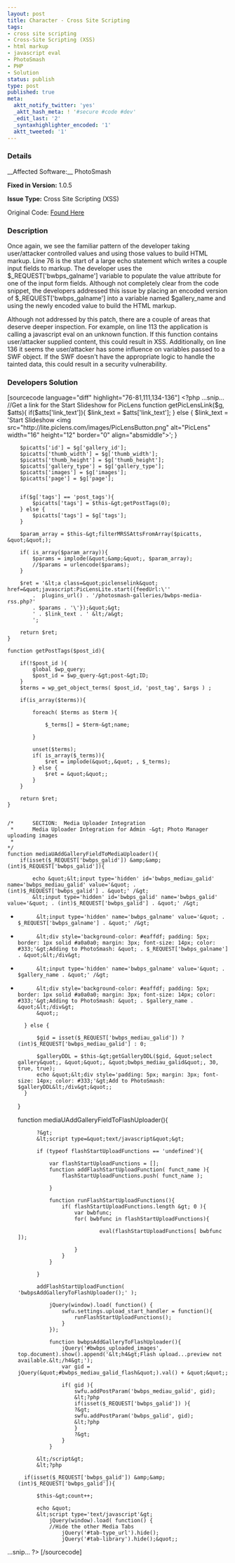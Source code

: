 ```yaml
---
layout: post
title: Character - Cross Site Scripting
tags:
- cross site scripting
- Cross-Site Scripting (XSS)
- html markup
- javascript eval
- PhotoSmash
- PHP
- Solution
status: publish
type: post
published: true
meta:
  aktt_notify_twitter: 'yes'
  _aktt_hash_meta: ! '#secure #code #dev'
  _edit_last: '2'
  _syntaxhighlighter_encoded: '1'
  aktt_tweeted: '1'
---
```

<h3>Details</h3>
__Affected Software:__ PhotoSmash

__Fixed in Version:__  1.0.5

__Issue Type:__ Cross Site Scripting (XSS)

Original Code: <a title="Character" href="http://spotthevuln.com/2011/02/character/" target="_blank">Found    Here</a>
<h3>Description</h3>
Once again, we see the familiar pattern of the developer taking user/attacker controlled values and using those values to build HTML markup.  Line 76 is the start of a large echo statement which writes a couple input fields to markup.  The developer uses the $_REQUEST['bwbps_galname'] variable to populate the value attribute for one of the input form fields.  Although not completely clear from the code snippet, the developers addressed this issue by placing an encoded version of $_REQUEST['bwbps_galname'] into a variable named $gallery_name and using the newly encoded value to build the HTML markup.

Although not addressed by this patch, there are a couple of areas that deserve deeper inspection.  For example, on line 113 the application is calling a javascript eval on an unknown function.  If this function contains user/attacker supplied content, this could result in XSS.  Additionally, on line 136 it seems the user/attacker has some influence on variables passed to a SWF object.  If the SWF doesn't have the appropriate logic to handle the tainted data, this could result in a security vulnerability.



<h3>Developers Solution</h3>
[sourcecode language="diff" highlight="76-81,111,134-136"]
&lt;?php
...snip...
	//Get a link for the Start Slideshow for PicLens
	function getPicLensLink($g, $atts){
		if($atts['link_text']){
			$link_text = $atts['link_text'];
		} else {
			$link_text = 'Start Slideshow 
  &lt;img src=&quot;http://lite.piclens.com/images/PicLensButton.png&quot;
  alt=&quot;PicLens&quot; width=&quot;16&quot; height=&quot;12&quot; border=&quot;0&quot; align=&quot;absmiddle&quot;&gt;';
		}
		
		$picatts['id'] = $g['gallery_id'];
		$picatts['thumb_width'] = $g['thumb_width'];
		$picatts['thumb_height'] = $g['thumb_height'];
		$picatts['gallery_type'] = $g['gallery_type'];
		$picatts['images'] = $g['images'];
		$picatts['page'] = $g['page'];
		
		
		if($g['tags'] == 'post_tags'){
			$picatts['tags'] = $this-&gt;getPostTags(0);
		} else {
			$picatts['tags'] = $g['tags'];
		}
		
		$param_array = $this-&gt;filterMRSSAttsFromArray($picatts, &quot;&quot;);
		
		if( is_array($param_array)){
			$params = implode(&quot;&amp;&quot;, $param_array);
			//$params = urlencode($params);
		}
				
		$ret = '&lt;a class=&quot;piclenselink&quot; href=&quot;javascript:PicLensLite.start({feedUrl:\'' 
			.  plugins_url() . '/photosmash-galleries/bwbps-media-rss.php?'
			. $params . '\'});&quot;&gt;
			' . $link_text . ' &lt;/a&gt;
			';
			
		return $ret;
	}
	
	function getPostTags($post_id){
	
		if(!$post_id ){
			global $wp_query;
			$post_id = $wp_query-&gt;post-&gt;ID;
		}
		$terms = wp_get_object_terms( $post_id, 'post_tag', $args ) ;
		
		if(is_array($terms)){
		
			foreach( $terms as $term ){
				
				$_terms[] = $term-&gt;name;
			
			}
		
			unset($terms);
			if( is_array($_terms)){
				$ret = implode(&quot;,&quot; , $_terms);
			} else {
				$ret = &quot;&quot;;
			}
		}
	
		return $ret;	
	}
	
	
	/*		SECTION:  Media Uploader Integration
	 * 		Media Uploader Integration for Admin -&gt; Photo Manager uploading images
	 *
	*/	
	function mediaUAddGalleryFieldToMediaUploader(){
		if(isset($_REQUEST['bwbps_galid']) &amp;&amp; (int)$_REQUEST['bwbps_galid']){
		
			echo &quot;&lt;input type='hidden' id='bwbps_mediau_galid' name='bwbps_mediau_galid' value='&quot; . (int)$_REQUEST['bwbps_galid'] . &quot;' /&gt;
			&lt;input type='hidden' id='bwbps_galid' name='bwbps_galid' value='&quot; . (int)$_REQUEST['bwbps_galid'] . &quot;' /&gt;
-			&lt;input type='hidden' name='bwbps_galname' value='&quot; . $_REQUEST['bwbps_galname'] . &quot;' /&gt;
-			&lt;div style='background-color: #eaffdf; padding: 5px; border: 1px solid #a0a0a0; margin: 3px; font-size: 14px; color: #333;'&gt;Adding to PhotoSmash: &quot; . $_REQUEST['bwbps_galname'] . &quot;&lt;/div&gt;
+			&lt;input type='hidden' name='bwbps_galname' value='&quot; . $gallery_name . &quot;' /&gt; 
+			&lt;div style='background-color: #eaffdf; padding: 5px; border: 1px solid #a0a0a0; margin: 3px; font-size: 14px; color: #333;'&gt;Adding to PhotoSmash: &quot; . $gallery_name . &quot;&lt;/div&gt; 
			&quot;;
		
		} else {
		
			$gid = isset($_REQUEST['bwbps_mediau_galid']) ? (int)$_REQUEST['bwbps_mediau_galid'] : 0;
		
			$galleryDDL = $this-&gt;getGalleryDDL($gid, &quot;select gallery&quot;, &quot;&quot;, &quot;bwbps_mediau_galid&quot;, 30, true, true);
			echo &quot;&lt;div style='padding: 5px; margin: 3px; font-size: 14px; color: #333;'&gt;Add to PhotoSmash: $galleryDDL&lt;/div&gt;&quot;;
		}
	}
	
	function mediaUAddGalleryFieldToFlashUploader(){
		
			?&gt;
			&lt;script type=&quot;text/javascript&quot;&gt;
			
			if (typeof flashStartUploadFunctions == 'undefined'){

				var flashStartUploadFunctions = [];
				function addFlashStartUploadFunction( funct_name ){
					flashStartUploadFunctions.push( funct_name );
					
				}

				function runFlashStartUploadFunctions(){
					if( flashStartUploadFunctions.length &gt; 0 ){
						var bwbfunc;
						for( bwbfunc in flashStartUploadFunctions){
							
								eval(flashStartUploadFunctions[ bwbfunc ]);
							
						}
					}
				}

			}
			
			addFlashStartUploadFunction( 'bwbpsAddGalleryToFlashUploader();' );
			
				jQuery(window).load( function() {
					swfu.settings.upload_start_handler = function(){
						runFlashStartUploadFunctions();
					}
				});
				
				function bwbpsAddGalleryToFlashUploader(){
					jQuery('#bwbps_uploaded_images', top.document).show().append('&lt;h4&gt;Flash upload...preview not available.&lt;/h4&gt;');
					var gid = jQuery(&quot;#bwbps_mediau_galid_flash&quot;).val() + &quot;&quot;;

					if( gid ){
						swfu.addPostParam('bwbps_mediau_galid', gid);
						&lt;?php
						if(isset($_REQUEST['bwbps_galid']) ){
						?&gt;
						swfu.addPostParam('bwbps_galid', gid);
						&lt;?php 
						}
						?&gt;
					}	
				}
				
			&lt;/script&gt;
			&lt;?php
	
		if(isset($_REQUEST['bwbps_galid']) &amp;&amp; (int)$_REQUEST['bwbps_galid']){
			
			$this-&gt;count++;
			
			echo &quot;
			&lt;script type='text/javascript'&gt;
				jQuery(window).load( function() {
				//Hide the other Media Tabs
					jQuery('#tab-type_url').hide();
					jQuery('#tab-library').hide();&quot;;
			
...snip...
?&gt;
[/sourcecode] 
